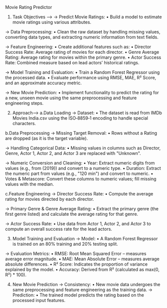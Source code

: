 Movie Rating Predictor
1. Task Objectives -->
→ Predict Movie Ratings:
• Build a model to estimate movie ratings using various attributes.

→ Data Preprocessing:
• Clean the raw dataset by handling missing values, converting data types, and extracting numeric information from text fields.

→ Feature Engineering:
• Create additional features such as:
• Director Success Rate: Average rating of movies for each director.
• Genre Average Rating: Average rating for movies within the primary genre.
• Actor Success Rate: Combined measure based on lead actors’ historical ratings.

→ Model Training and Evaluation:
• Train a Random Forest Regressor using the processed data.
• Evaluate performance using RMSE, MAE, R² Score, and an approximate accuracy metric.

→ New Movie Prediction:
• Implement functionality to predict the rating for a new, unseen movie using the same preprocessing and feature engineering steps.

2. Approach-->
a.Data Loading
→ Dataset:
• The dataset is read from IMDb Movies India.csv using the ISO‑8859‑1 encoding to handle special characters.

b.Data Preprocessing
→ Missing Target Removal:
• Rows without a Rating are dropped (as it is the target variable).

→ Handling Categorical Data:
• Missing values in columns such as Director, Genre, Actor 1, Actor 2, and Actor 3 are replaced with "Unknown".

→ Numeric Conversion and Cleaning:
• Year: Extract numeric digits from values (e.g., from (2019)) and convert to a numeric type.
• Duration: Extract the numeric part from values (e.g., "120 min") and convert to numeric.
• Votes & Metascore: Convert these columns to numeric values; fill missing values with the median.

c.Feature Engineering
→ Director Success Rate:
• Compute the average rating for movies directed by each director.

→ Primary Genre & Genre Average Rating:
• Extract the primary genre (the first genre listed) and calculate the average rating for that genre.

→ Actor Success Rate:
• Use data from Actor 1, Actor 2, and Actor 3 to compute an overall success rate for the lead actors.

3. Model Training and Evaluation
→ Model:
• A Random Forest Regressor is trained on an 80% training and 20% testing split.

→ Evaluation Metrics:
• RMSE: Root Mean Squared Error – measures average error magnitude.
• MAE: Mean Absolute Error – measures average absolute differences.
• R² Score: Indicates the proportion of variance explained by the model.
• Accuracy: Derived from R² (calculated as max(0, R²) * 100).

4. New Movie Prediction
→ Consistency:
• New movie data undergoes the same preprocessing and feature engineering as the training data.
→ Prediction:
• The trained model predicts the rating based on the processed input features.

